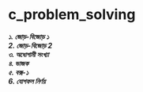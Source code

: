 # c_problem_solving

<!-- Book Name: ৫২টি প্রোগ্রামিং সমস্যা ও সমাধান -->

**_১. জোড়-বিজোড় ১_** <br/>
**_2. জোড়-বিজোড় 2_** <br/>
**_৩. অধোগামী সংখ্যা_** <br/>
**_৪. ভাজক_** <br/>
**_৫. বক্স-১_** <br/>
**_6. যোগফল নির্ণয়_** <br/>

